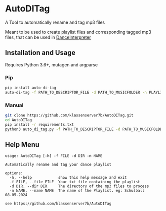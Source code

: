 # AutoDITag

A Tool to automatically rename and tag mp3 files

Meant to be used to create playlist files and corresponding tagged mp3 files, that can be used in [DanceInterpreter](https://github.com/Klassenserver7b/Danceinterpreter)

## Installation and Usage

Requires Python 3.6+, mutagen and argparse

### Pip
```sh
pip install auto-di-tag
auto-di-tag -f PATH_TO_DESCRIPTOR_FILE -d PATH_TO_MUSICFOLDER -n PLAYLISTNAME
```

### Manual
```sh
git clone https://github.com/klassenserver7b/AutoDITag.git
cd AutoDITag
pip install -r requirements.txt
python3 auto_di_tag.py -f PATH_TO_DESCRIPTOR_FILE -d PATH_TO_MUSICFOLDER -n PLAYLISTNAME
```

## Help Menu

```
usage: AutoDITag [-h] -f FILE -d DIR -n NAME

Automatically rename and tag your dance playlist

options:
  -h, --help            show this help message and exit
  -f FILE, --file FILE  Your txt file containing the playlist
  -d DIR, --dir DIR     The directory of the mp3 files to process
  -n NAME, --name NAME  The name of the Playlist. eg: Schulball 08.05.2024

see https://github.com/klassenserver7b/AutoDITag
```
